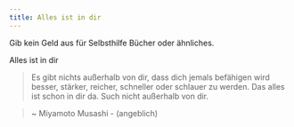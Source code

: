 ```yaml
---
title: Alles ist in dir
---
```


Gib kein Geld aus für Selbsthilfe Bücher oder ähnliches.  

Alles ist in dir

> Es gibt nichts außerhalb von dir, dass dich jemals befähigen wird besser, stärker, reicher, schneller oder schlauer zu werden.  Das alles ist schon in dir da.  Such nicht außerhalb von dir. 

> ~ Miyamoto Musashi - (angeblich)

